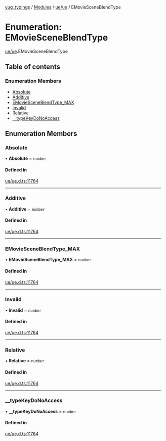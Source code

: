 [yug_typings](../README.md) / [Modules](../modules.md) / [ue/ue](../modules/ue_ue.md) / EMovieSceneBlendType

# Enumeration: EMovieSceneBlendType

[ue/ue](../modules/ue_ue.md).EMovieSceneBlendType

## Table of contents

### Enumeration Members

- [Absolute](ue_ue.EMovieSceneBlendType.md#absolute)
- [Additive](ue_ue.EMovieSceneBlendType.md#additive)
- [EMovieSceneBlendType\_MAX](ue_ue.EMovieSceneBlendType.md#emoviesceneblendtype_max)
- [Invalid](ue_ue.EMovieSceneBlendType.md#invalid)
- [Relative](ue_ue.EMovieSceneBlendType.md#relative)
- [\_\_typeKeyDoNoAccess](ue_ue.EMovieSceneBlendType.md#__typekeydonoaccess)

## Enumeration Members

### Absolute

• **Absolute** = `number`

#### Defined in

[ue/ue.d.ts:11764](https://github.com/YugMetaverse/yug_typings/blob/b7d9b19/ue/ue.d.ts#L11764)

___

### Additive

• **Additive** = `number`

#### Defined in

[ue/ue.d.ts:11764](https://github.com/YugMetaverse/yug_typings/blob/b7d9b19/ue/ue.d.ts#L11764)

___

### EMovieSceneBlendType\_MAX

• **EMovieSceneBlendType\_MAX** = `number`

#### Defined in

[ue/ue.d.ts:11764](https://github.com/YugMetaverse/yug_typings/blob/b7d9b19/ue/ue.d.ts#L11764)

___

### Invalid

• **Invalid** = `number`

#### Defined in

[ue/ue.d.ts:11764](https://github.com/YugMetaverse/yug_typings/blob/b7d9b19/ue/ue.d.ts#L11764)

___

### Relative

• **Relative** = `number`

#### Defined in

[ue/ue.d.ts:11764](https://github.com/YugMetaverse/yug_typings/blob/b7d9b19/ue/ue.d.ts#L11764)

___

### \_\_typeKeyDoNoAccess

• **\_\_typeKeyDoNoAccess** = `number`

#### Defined in

[ue/ue.d.ts:11764](https://github.com/YugMetaverse/yug_typings/blob/b7d9b19/ue/ue.d.ts#L11764)
